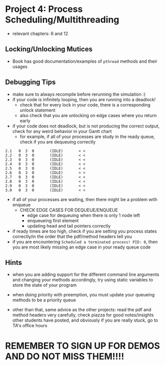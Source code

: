 # Project 4: Process Scheduling/Multithreading
- relevant chapters: 6 and 12
## Locking/Unlocking Mutices
- Book has good documentation/examples of `pthread` methods and their usages
## Debugging Tips
- make sure to always recompile before rerunning the simulation :)
- if your code is infinitely looping, then you are running into a deadlock!
    - check that for every lock in your code, there is a corresponding unlock statement
    - also check that you are unlocking on edge cases where you return early
- if your code does not deadlock, but is not producing the correct output, check for any weird behavior in your Gantt chart
    - for example, if all of your processes are study in the ready queue, check if you are dequeuing correctly
```
2.1   0  3  0       (IDLE)       < <
2.2   0  3  0       (IDLE)       < <
2.3   0  3  0       (IDLE)       < <
2.4   0  3  0       (IDLE)       < <
2.5   0  3  0       (IDLE)       < <
2.6   0  3  0       (IDLE)       < <
2.7   0  3  0       (IDLE)       < <
2.8   0  3  0       (IDLE)       < <
2.9   0  3  0       (IDLE)       < <
3.0   0  3  0       (IDLE)       < <
```
    
- if all of your processes are waiting, then there might be a problem with enqueue
    - CHECK EDGE CASES FOR DEQUEUE/ENQUEUE
        - edge case for dequeuing when there is only 1 node left
        - enqueueing first element
        - updating head and tail pointers correctly
- if ready times are too high, check if you are setting you process states correctly/in the order that the pdf/method headers tell you
- if you are encountering `Scheduled a terminated process! PID: 0`, then you are most likely missing an edge case in your ready queue code
## Hints
- when you are adding support for the different command line arguments and changing your methods accordingly, try using static variables to store the state of your program
- when doing priority with preemption, you must update your queueing methods to be a priority queue

- other than that, same advice as the other projects: read the pdf and method headers very carefully, check piazza for good notes/insights other students have posted, and obviously if you are really stuck, go to TA's office hours

# REMEMBER TO SIGN UP FOR DEMOS AND DO NOT MISS THEM!!!!